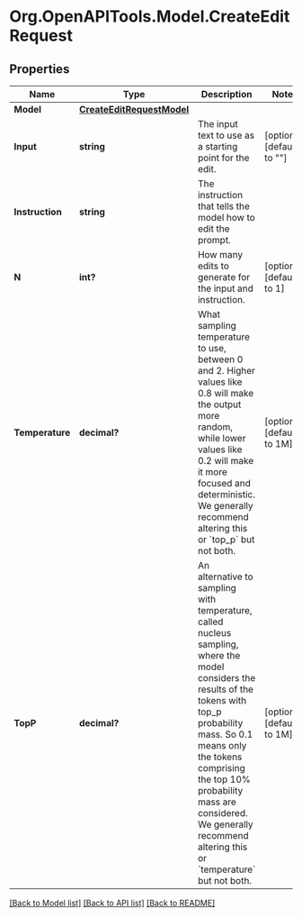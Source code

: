 # Org.OpenAPITools.Model.CreateEditRequest

## Properties

Name | Type | Description | Notes
------------ | ------------- | ------------- | -------------
**Model** | [**CreateEditRequestModel**](CreateEditRequestModel.md) |  | 
**Input** | **string** | The input text to use as a starting point for the edit. | [optional] [default to ""]
**Instruction** | **string** | The instruction that tells the model how to edit the prompt. | 
**N** | **int?** | How many edits to generate for the input and instruction. | [optional] [default to 1]
**Temperature** | **decimal?** | What sampling temperature to use, between 0 and 2. Higher values like 0.8 will make the output more random, while lower values like 0.2 will make it more focused and deterministic.  We generally recommend altering this or &#x60;top_p&#x60; but not both.  | [optional] [default to 1M]
**TopP** | **decimal?** | An alternative to sampling with temperature, called nucleus sampling, where the model considers the results of the tokens with top_p probability mass. So 0.1 means only the tokens comprising the top 10% probability mass are considered.  We generally recommend altering this or &#x60;temperature&#x60; but not both.  | [optional] [default to 1M]

[[Back to Model list]](../README.md#documentation-for-models) [[Back to API list]](../README.md#documentation-for-api-endpoints) [[Back to README]](../README.md)

